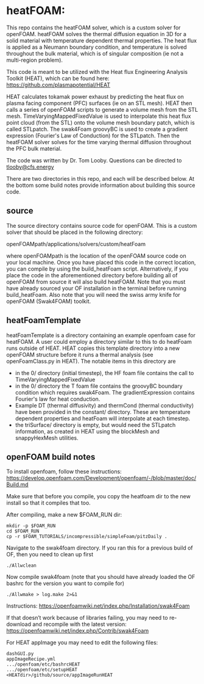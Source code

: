 # heatFOAM:
This repo contains the heatFOAM solver, which is a custom solver for openFOAM.  heatFOAM solves the thermal diffusion equation in 3D for a solid material with temperature dependent thermal properties.  The heat flux is applied as a Neumann boundary condition, and temperature is solved throughout the bulk material, which is of singular composition (ie not a multi-region problem).

This code is meant to be utilized with the Heat flux Engineering Analysis Toolkit (HEAT), which can be found here: https://github.com/plasmapotential/HEAT

HEAT calculates tokamak power exhaust by predicting the heat flux on plasma facing component (PFC) surfaces (ie on an STL mesh).  HEAT then calls a series of openFOAM scripts to generate a volume mesh from the STL mesh.  TimeVaryingMappedFixedValue is used to interpolate this heat flux point cloud (from the STL) onto the volume mesh boundary patch, which is called STLpatch.  The swak4Foam groovyBC is used to create a gradient expression (Fourier's Law of Conduction) for the STLpatch.  Then the heatFOAM solver solves for the time varying thermal diffusion throughout the PFC bulk material.

The code was written by Dr. Tom Looby.  Questions can be directed to tlooby@cfs.energy

There are two directories in this repo, and each will be described below.  At the bottom some build notes provide information about building this source code.

## source
The source directory contains source code for openFOAM.  This is a custom solver that should be placed in the following directory:

openFOAMpath/applications/solvers/custom/heatFoam

where openFOAMpath is the location of the openFOAM source code on your local machine.  Once you have placed this code in the correct location, you can compile by using the build_heatFoam script.  Alternatively, if you place the code in the aforementioned directory before building all of openFOAM from source it will also build heatFOAM.  Note that you must have already sourced your OF installation in the terminal before running build_heatFoam.  Also note that you will need the swiss army knife for openFOAM (Swak4FOAM) toolkit.

## heatFoamTemplate
heatFoamTemplate is a directory containing an example openfoam case for heatFOAM.  A user could employ a directory similar to this to do heatFoam runs outside of HEAT.  HEAT copies this template directory into a new openFOAM structure before it runs a thermal analysis (see openFoamClass.py in HEAT).  The notable items in this directory are
- in the 0/ directory (initial timestep), the HF foam file contains the call to TimeVaryingMappedFixedValue
- in the 0/ directory the T foam file contains the groovyBC boundary condition which requires swak4Foam.  The gradientExpression contains Fourier's law for heat conduction.
- Example DT (thermal diffusivity) and thermCond (thermal conductivity) have been provided in the constant/ directory.  These are temperature dependent properties and heatFoam will interpolate at each timestep.
- the triSurface/ directory is empty, but would need the STLpatch information, as created in HEAT using the blockMesh and snappyHexMesh utilities.

## openFOAM build notes
To install openfoam, follow these instructions:
https://develop.openfoam.com/Development/openfoam/-/blob/master/doc/Build.md

Make sure that before you compile, you copy the heatfoam dir to the new install so that it compiles that too.  

After compiling, make a new $FOAM_RUN dir:
```
mkdir -p $FOAM_RUN
cd $FOAM_RUN
cp -r $FOAM_TUTORIALS/incompressible/simpleFoam/pitzDaily .
```

Navigate to the swak4foam directory.  If you ran this for a previous build of OF, then you need to clean up first
```
./Allwclean
```

Now compile swak4foam (note that you should have already loaded the OF bashrc for the version you want to compile for)
```
./Allwmake > log.make 2>&1
```

Instructions:  https://openfoamwiki.net/index.php/Installation/swak4Foam

If that doesn’t work because of libraries failing, you may need to re-download and recompile with the latest version:
https://openfoamwiki.net/index.php/Contrib/swak4Foam

For HEAT appImage you may need to edit the following files:
```
dashGUI.py
appImageRecipe.yml
.../openfoam/etc/bashrcHEAT
.../openfoam/etc/setupHEAT
<HEATdir>/github/source/appImageRunHEAT
```
